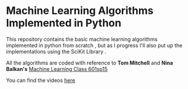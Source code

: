 # Machine Learning Algorithms Implemented in Python
This repository contains the basic machine learning algorithms implemented in python from scratch  , but as I progress I'll also put
up the implementations using the SciKit Library .

All the algorithms are coded with reference to **Tom Mitchell** and **Nina Balkan's** [Machine Learning Class 601sp15](cs.cmu.edu/~ninamf/courses/601sp15/)


You can find the videos [here](https://www.youtube.com/channel/UC3IXpkDpzturFkkvGJ-HeMg)
